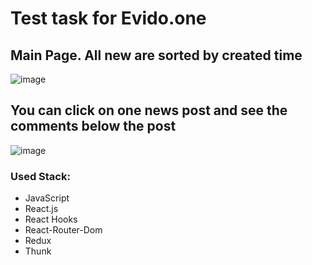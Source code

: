 # Test task for Evido.one
## Main Page. All new are sorted by created time
![image](https://user-images.githubusercontent.com/81378031/213681889-46bed039-afd1-4687-b296-725c540dc223.png)
## You can click on one news post and see the comments below the post
![image](https://user-images.githubusercontent.com/81378031/213682036-bdbdd813-e279-42a2-b4bf-f4fe60e9d0c5.png)

### Used Stack: 
- JavaScript
- React.js
- React Hooks
- React-Router-Dom
- Redux
- Thunk
